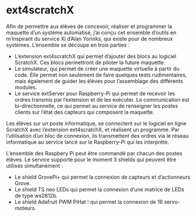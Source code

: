 # ext4scratchX
Afin de permettre aux élèves de concevoir, réaliser et programmer la maquette d’un système automatisé, j’ai conçu cet ensemble d’outils en m’inspirant du service Xi d’Alan Yorinks, qui existe pour de nombreux systèmes.
L’ensemble se découpe en trois parties :
- L’extension ext4scratchX qui permet d’ajouter des blocs au logiciel ScratchX. Ces blocs permettront de piloter la future maquette.
- Le simulateur, qui permet de créer une maquette virtuelle à partir du code. Elle permet non seulement de faire quelques tests rudimentaires, mais également de guider les élèves pour l’assemblage des différents modules.
- Le service extServer pour Raspberry-Pi qui permet de recevoir les ordres transmis par l’extension et de les exécuter. La communication est bi-directionnelle, ce qui permet au service de renseigner les postes clients sur l’état des capteurs qui composent la maquette.

Les élèves sur un poste informatique, se connectent sur le logiciel en ligne ScratchX avec l’extension ext4scratchX, et réalisent un programme. Par l’utilisation d’un bloc de connexion, ils transmettent des ordres via le réseau informatique au service lancé sur le Raspberry-Pi qui les interprète.

L’ensemble des Raspbery Pi peut être commandé par chacun des postes élèves.
Le service supporte pour le moment 3 shields qui peuvent être utilisés simultanément :
- Le shield GrovePi+ qui permet la connexion de capteurs et d’actionneurs Grove.
- Le shield TS neo LEDs qui permet la connexion d’une matrice de LEDs de type ws2812b.
- Le shield Adafruit PWM PiHat ! qui permet la connexion de 16 servo-moteurs.
